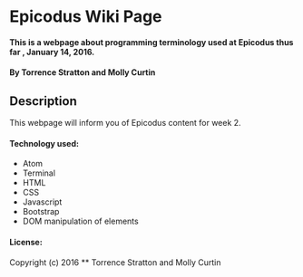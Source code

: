 # Epicodus Wiki Page

#### This is a webpage about programming terminology used at Epicodus thus far , January 14, 2016.

#### By Torrence Stratton and Molly Curtin

## Description
This webpage will inform you of Epicodus content for week 2.

#### Technology used:
* Atom
* Terminal
* HTML
* CSS
* Javascript
* Bootstrap
* DOM manipulation of elements

#### License:
Copyright (c) 2016 ** Torrence Stratton and Molly Curtin
